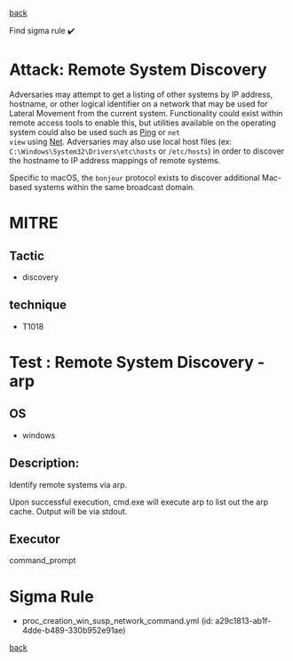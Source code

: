 
[back](../index.md)

Find sigma rule :heavy_check_mark: 

# Attack: Remote System Discovery 

Adversaries may attempt to get a listing of other systems by IP address, hostname, or other logical identifier on a network that may be used for Lateral Movement from the current system. Functionality could exist within remote access tools to enable this, but utilities available on the operating system could also be used such as  [Ping](https://attack.mitre.org/software/S0097) or <code>net view</code> using [Net](https://attack.mitre.org/software/S0039). Adversaries may also use local host files (ex: <code>C:\Windows\System32\Drivers\etc\hosts</code> or <code>/etc/hosts</code>) in order to discover the hostname to IP address mappings of remote systems. 

Specific to macOS, the <code>bonjour</code> protocol exists to discover additional Mac-based systems within the same broadcast domain.

# MITRE
## Tactic
  - discovery


## technique
  - T1018


# Test : Remote System Discovery - arp
## OS
  - windows


## Description:
Identify remote systems via arp. 

Upon successful execution, cmd.exe will execute arp to list out the arp cache. Output will be via stdout.


## Executor
command_prompt

# Sigma Rule
 - proc_creation_win_susp_network_command.yml (id: a29c1813-ab1f-4dde-b489-330b952e91ae)



[back](../index.md)

